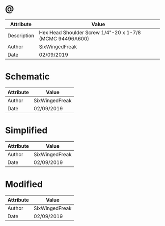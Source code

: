 # @
| Attribute | Value |
| ---  | ---     |
| Description | Hex Head Shoulder Screw 1/4&quot;-20 x 1-7/8 (MCMC 94496A600) |
| Author | SixWingedFreak |
| Date | 02/09/2019 |
# Schematic
| Attribute | Value |
| ---  | ---     |
| Author | SixWingedFreak |
| Date | 02/09/2019 |
# Simplified
| Attribute | Value |
| ---  | ---     |
| Author | SixWingedFreak |
| Date | 02/09/2019 |
# Modified
| Attribute | Value |
| ---  | ---     |
| Author | SixWingedFreak |
| Date | 02/09/2019 |
